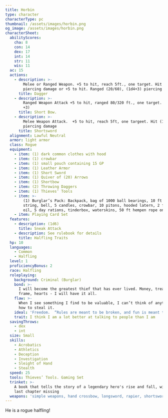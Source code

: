 ```yaml
---
title: Horbin
type: character
characterType: pc
thumbnail: /assets/images/horbin.png
og_image: /assets/images/horbin.png
characterSheet:
  abilityScores:
    cha: 8
    con: 14
    dex: 17
    int: 14
    str: 11
    wis: 11
  ac: 15
  actions:
    - description: >-
        Melee or Ranged Weapon. +5 to hit, reach 5ft., one target. Hit (1d4+3)
        piercing damage or +5 to hit. Ranged (20/60), (1d4+3) piercing damage
      title: Dagger
    - description: >-
        Ranged Weapon Attack +5 to hit, ranged 80/320 ft., one target. Hit (1d6
        +3)
      title: Short Bow.
    - description: >-
        Melee Weapon Attack.  +5 to hit, reach 5ft, one targeet. Hit (1d6 + 3)
        piercing damage
      title: Shortsword
  alignment: Lawful Neutral
  armor: light armor
  class: Rogue
  equipment:
    - item: (1) dark common clothes with hood
    - item: (1) crowbar
    - item: (1) small pouch containing 15 GP
    - item: (1) Leather Armor
    - item: (1) Short Sword
    - item: (1) Quiver of (20) Arrows
    - item: (1) Shortbow
    - item: (2) Throwing Daggers
    - item: (1) Thieves’ Tools
    - item: >-
        (1) Burglar’s Pack: Backpack, bag of 1000 ball bearings, 10 ft of
        string, bell, 5 candles, crowbar, 10 pitons, hooded latern, 2 flasks
        oil, 5 day rations, tinderbox, waterskins, 50 ft hempen rope on side
    - item: Playing Card Set
  features:
    - description: (1d6)
      title: Sneak Attack
    - description: See rulebook for details
      title: Halfling Traits
  hp: 10
  languages:
    - Common
    - Halfling
  level: 1
  proficiencyBonus: 2
  race: Halfling
  roleplaying:
    background: Criminal (Burglar)
    bond: >-
      I will become the greatest thief that has ever lived. Money, treasure,
      frame, hearts - I will have it all.
    flaw: >-
      When I see something I find to be valuable, I can’t think of anything but
      how to steal it.
    ideal: 'Freedom.  “Rules are meant to be broken, and fun is meant to be had”'
    trait: I think I am a lot better at talking to people than I am
  savingThrows:
    - dex
    - int
  size: Small
  skills:
    - Acrobatics
    - Athletics
    - Deception
    - Investigation
    - Sleight of Hand
    - Stealth
  speed: 25
  tools: Thieves’ Tools. Gaming Set
  trinket: >-
    A book that tells the story of a legendary hero's rise and fall, with the
    last chapter missing
  weapons: 'simple weapons, hand crossbow, longsword, rapier, shortsword'
---
```

He is a rogue halfling!
